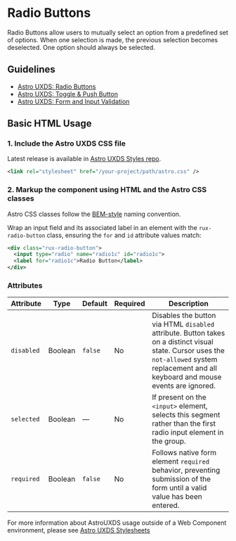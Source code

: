 # Radio Buttons

Radio Buttons allow users to mutually select an option from a predefined set of options. When one selection is made, the previous selection becomes deselected. One option should always be selected.

## Guidelines

- [Astro UXDS: Radio Buttons](https://www.astrouxds.com/ui-components/radio-button)
- [Astro UXDS: Toggle & Push Button](http://www.astrouxds.com/ui-components/toggle)
- [Astro UXDS: Form and Input Validation](https://www.astrouxds.com/ui-components/validation)

## Basic HTML Usage

### 1. Include the Astro UXDS CSS file

Latest release is available in [Astro UXDS Styles repo](https://bitbucket.org/rocketcom/astro-styles/src/master/).

```xml
<link rel="stylesheet" href="/your-project/path/astro.css" />
```

### 2. Markup the component using HTML and the Astro CSS classes
Astro CSS classes follow the [BEM-style](http://getbem.com/introduction/) naming convention. 


Wrap an input field and its associated label in an element with the `rux-radio-button` class, ensuring the `for` and `id` attribute values match:

```xml
<div class="rux-radio-button">
  <input type="radio" name="radio1c" id="radio1c">
  <label for="radio1c">Radio Button</label>
</div>
```

### Attributes
| Attribute | Type | Default | Required | Description |
| --- | --- | --- | --- | --- |
| `disabled` | Boolean | `false` | No | Disables the button via HTML `disabled` attribute. Button takes on a distinct visual state. Cursor uses the `not-allowed` system replacement and all keyboard and mouse events are ignored. |
| `selected` | Boolean | — | No | If present on the `<input>` element, selects this segment rather than the first radio input element in the group. |
| `required` | Boolean | `false` | No | Follows native form element `required` behavior, preventing submission of the form until a valid value has been entered. |


For more information about AstroUXDS usage outside of a Web Component environment, please see [Astro UXDS Stylesheets](https://bitbucket.org/rocketcom/astro-styles)

